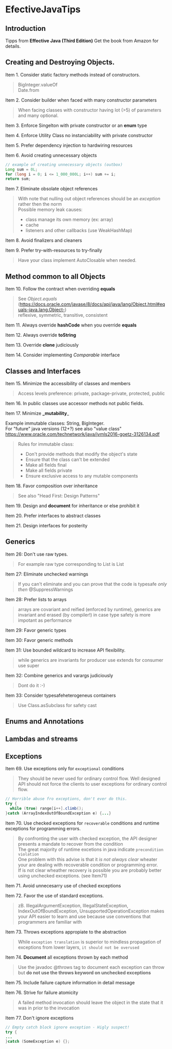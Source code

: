 # EfectiveJavaTips

## Introduction  
Tipps from **Effective Java (Third Edition)** Get the book from Amazon for details.
  

## Creating and Destroying Objects.  
  
Item 1. Consider static factory methods instead of constructors.  
  
>BigInteger.valueOf  
>Date.from  

Item 2. Consider builder when faced with many constructor parameters  
  
> When facing classes with constructor having lot (>5) of parameters and many optional.
  
Item 3. Enforce Singelton with private constructor or an **enum** type  
  
Item 4. Enforce Utility Class no instanciability with private constructor  
  
Item 5. Prefer dependency injection to hardwiring resources
  
Item 6. Avoid creating unnecessary objects

```java
// example of creating unnecessary objects (outbox)  
Long sum = 0L;  
for (long i = 0; i <= 1_000_000L; i++) sum += i;  
return sum;  
```

Item 7. Eliminate obsolate object references  
  
> With note that nulling out object references should be an _exception_ rather then the norm  
> Possible memory leak causes: 
> * class manage its own memory (ex: array)
> * cache
> * listeners and other callbacks (use WeakHashMap)
  
Item 8. Avoid finalizers and cleaners  
  
Item 9. Prefer try-with-resources to try-finally
  
> Have your class implement AutoClosable when needed.
 

## Method common to all Objects
  
Item 10. Follow the contract when overriding **equals**
  
> See _Object.equals_  
(https://docs.oracle.com/javase/8/docs/api/java/lang/Object.html#equals-java.lang.Object-)  
> reflexive, symmetric, transitive, consistent  

Item 11. Always override **hashCode** when you override **equals**
  
Item 12. Always override **toString**
  
Item 13. Override **clone** judiciously
  
Item 14. Consider implementing _Comparable_ interface
  
## Classes and Interfaces  
  
Item 15. Minimize the accessibility of classes and members  
  
> Access levels preference: private, package-private, protected, public 

Item 16. In public classes use accessor methods not public fields.  
  
Item 17. Minimize **_mutability**_  
    
Example immutable classes: String, BigInteger.  
For "future" java versions (12+?) see also "value class"  
https://www.oracle.com/technetwork/java/jvmls2016-goetz-3126134.pdf
  
> Rules for immutable class:  
> * Don't provide methods that modify the object's state  
> * Ensure that the class can't be extended  
> * Make all fields final  
> * Make all fields private  
> * Ensure exclusive access to any mutable components  
  
Item 18. Favor composition over inheritance  
  
> See also "Head First: Design Patterns"
  
Item 19. Design and **document** for inheritance or else prohibit it  
  
Item 20. Prefer interfaces to abstract classes  
  
Item 21. Design interfaces for posterity
  
## Generics
  
Item 26: Don't use raw types.
  
> For example raw type corresponding to List<E> is List  

Item 27: Eliminate unchecked warnings

> If you can't eliminate and you can prove that the code is typesafe *only then* @SuppressWarnings
 
Item 28: Prefer lists to arrays

> arrays are covariant and reified (enforced by runtime), generics are invariant and erased (by compiler!)
> in case type safety is more impotant as performance

Item 29: Favor generic types

Item 30: Favor generic methods

Item 31: Use bounded wildcard to increase API flexibility.

> while generics are invariants
> for producer use extends for consumer use super

Item 32: Combine generics and varargs judiciously

> Dont do it :-)

Item 33: Consider typesafeheterogeneus containers

> Use Class.asSubclass for safety cast

## Enums and Annotations

## Lambdas and streams
 
## Exceptions
 
Item 69. Use exceptions only for `exceptional` conditions  
  
> They should be never used for ordinary control flow.
> Well designed API should not force the clients to user exceptions for ordinary control flow.
 ```java
 // Horrible abuse fro exceptions, don't ever do this.
 try {
   while (true) range[i++].climb();
 }catch (ArrayIndexOutOfBoundException e) {...}
```
Item 70. Use checked exceptions for `recoverable` conditions and runtime exceptions for programming errors.
  
> By confronting the user with checked exception, the API designer presents a mandate to recover from the condition  
> The great majority of runtime excetions in java indicate `precondition violation`  
> One problem with this advise is that it *is not always clear* wheater your are dealing with recoverable condition or programming error.  
> If is not clear wheather recovery is possible you are probably better using unchecked exceptions. (see Item71)
  
Item 71. Avoid unnecesarry use of checked exceptions
  
Item 72. Favor the use of standard exceptions.  
  
> zB. IllegalArgumentException, IllegalStateException, IndexOutOfBoundException, UnsupportedOperationException
> makes your API easier to learn and use because use conventions that programmers are familiar with
  
Item 73. Throws exceptions appropiate to the abstraction
  
> While `exception translation` is superior to mindless propagation of exceptions from lower layers, `it should not be overused`
  
Item 74. **Document** all exceptions thrown by each method
  
> Use the javadoc @throws tag to document each exception can throw but **do not use the throws keyword on unchecked exceptions**
  
Item 75. Include failure capture information in detail message
    
Item 76. Strive for failure atomicity  

> A failed method invocation should leave the object in the state that it was in prior to the invocation
  
Item 77. Don't ignore exceptions

```java
// Empty catch block ignore exception - Higly suspect!
try {
...
}catch (SomeException e) {};
```





